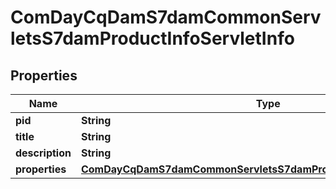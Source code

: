 
# ComDayCqDamS7damCommonServletsS7damProductInfoServletInfo

## Properties
Name | Type | Description | Notes
------------ | ------------- | ------------- | -------------
**pid** | **String** |  |  [optional]
**title** | **String** |  |  [optional]
**description** | **String** |  |  [optional]
**properties** | [**ComDayCqDamS7damCommonServletsS7damProductInfoServletProperties**](ComDayCqDamS7damCommonServletsS7damProductInfoServletProperties.md) |  |  [optional]



